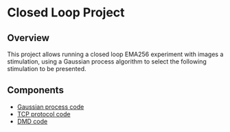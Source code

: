 # Closed Loop Project

## Overview
This project allows running a closed loop EMA256 experiment with images a stimulation, using a Gaussian process algorithm to select the following stimulation to be presented. 

## Components
- [Gaussian process code](docs/GP.md)
- [TCP protocol code](docs/TCP.md)
- [DMD code](docs/DMD.md)